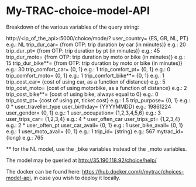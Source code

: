# My-TRAC-choice-model-API

Breakdown of the various variables of the query string:

http://<ip_of_the_api>:5000/choice/mode/?
user_country=	{ES, GR, NL, PT}	e.g.: NL
trip_dur_car=	{from OTP: trip duration by car (in minutes)}	e.g.: 20
trip_dur_pt=	{from OTP: trip duration by pt (in minutes)}	e.g.: 45
trip_dur_moto=	{from OTP: trip duration by moto or bike (in minutes)}	e.g.: 15
trip_dur_bike**=	{from OTP: trip duration by moto or bike (in minutes)}	e.g.: 30
trip_comfort_car=	{0, 1}	e.g.: 1
trip_comfort_pt=	{0, 1}	e.g.: 0
trip_comfort_moto=	{0, 1}	e.g.: 1
trip_comfort_bike**=	{0, 1}	e.g.: 1
trip_cost_car=		{cost of using car, as a function of distance}	e.g.: 5
trip_cost_moto=	{cost of using motorbike, as a function of distance}	e.g.: 2
trip_cost_bike**=	{cost of using bike, always equal to 0}	e.g.: 0
trip_cost_pt=		{cost of using pt, ticket cost}	e.g.: 1.5
trip_purpose=	{0, 1}	e.g.: 0  * user_traveller_type
user_birthday=	{YYYYMMDD}	e.g.: 19861224
user_gender=	{0, 1}	e.g.: 1
user_occupation=	{1,2,3,4,5,6}	e.g.: 3
user_trips_car=	{1,2,3,4}	e.g.: 4  * user_often_car
user_trips_pt=	{1,2,3,4}	e.g.: 2  * user_often_pt
user_car_avail=	{0, 1}	e.g.: 1
user_bike_avail=	{0, 1}	e.g.: 1
user_moto_avail=	{0, 1}	e.g.: 1
trip_id=		{string} 	e.g.: 567
mytrac_id=	{long}		e.g.: 765

** for the NL model, use the _bike variables instead of the _moto variables.

The model may be queried at http://35.190.118.92/choice/help/

The docker can be found here: https://hub.docker.com/r/mytrac/choices-model-api, in case you wish to deploy it locally.
